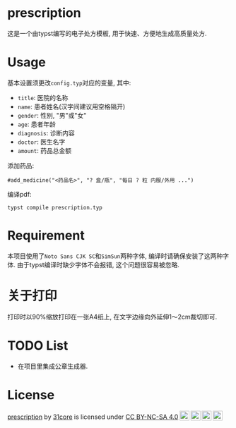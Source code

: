 # prescription

这是一个由typst编写的电子处方模板, 用于快速、方便地生成高质量处方.

# Usage
基本设置须更改`config.typ`对应的变量, 其中:

* `title`: 医院的名称
* `name`: 患者姓名(汉字间建议用空格隔开)
* `gender`: 性别, "男"或"女"
* `age`: 患者年龄
* `diagnosis`: 诊断内容
* `doctor`: 医生名字
* `amount`: 药品总金额


添加药品:

```typst
#add_medicine("<药品名>", "? 盒/瓶", "每日 ? 粒 内服/外用 ...")
```

编译pdf:
```shell
typst compile prescription.typ
```

# Requirement

本项目使用了`Noto Sans CJK SC`和`SimSun`两种字体, 编译时请确保安装了这两种字体. 由于typst编译时缺少字体不会报错, 这个问题很容易被忽略.

# 关于打印

打印时以90%缩放打印在一张A4纸上, 在文字边缘向外延伸1～2cm裁切即可.

# TODO List

* 在项目里集成公章生成器.

# License
<p xmlns:cc="http://creativecommons.org/ns#" xmlns:dct="http://purl.org/dc/terms/"><a property="dct:title" rel="cc:attributionURL" href="https://github.com/31core/prescription">prescription</a> by <a rel="cc:attributionURL dct:creator" property="cc:attributionName" href="https://github.com/31core">31core</a> is licensed under <a href="https://creativecommons.org/licenses/by-nc-sa/4.0/?ref=chooser-v1" target="_blank" rel="license noopener noreferrer" style="display:inline-block;">CC BY-NC-SA 4.0<img style="height:22px!important;margin-left:3px;vertical-align:text-bottom;" src="https://mirrors.creativecommons.org/presskit/icons/cc.svg?ref=chooser-v1" alt=""><img style="height:22px!important;margin-left:3px;vertical-align:text-bottom;" src="https://mirrors.creativecommons.org/presskit/icons/by.svg?ref=chooser-v1" alt=""><img style="height:22px!important;margin-left:3px;vertical-align:text-bottom;" src="https://mirrors.creativecommons.org/presskit/icons/nc.svg?ref=chooser-v1" alt=""><img style="height:22px!important;margin-left:3px;vertical-align:text-bottom;" src="https://mirrors.creativecommons.org/presskit/icons/sa.svg?ref=chooser-v1" alt=""></a></p> 
